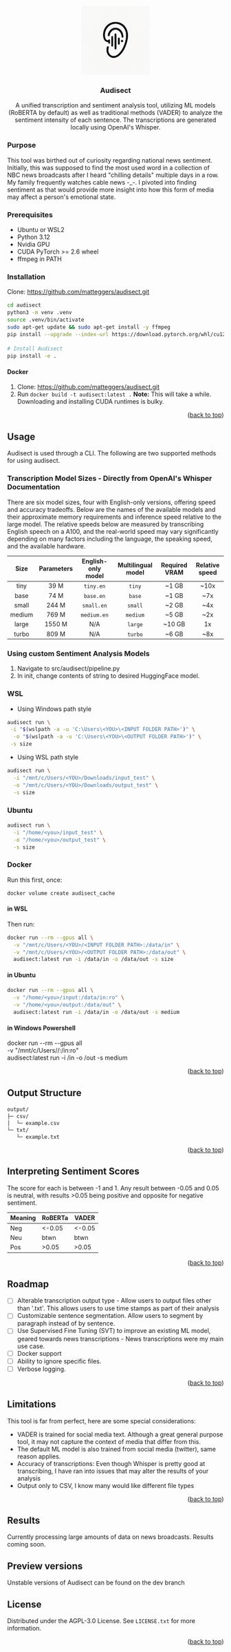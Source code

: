 <!-- Improved compatibility of back to top link: See: https://github.com/othneildrew/Best-README-Template/pull/73 -->

<a id="readme-top"></a>

<!--
*** Thanks for checking out the Best-README-Template. If you have a suggestion
*** that would make this better, please fork the repo and create a pull request
*** or simply open an issue with the tag "enhancement".
*** Don't forget to give the project a star!
*** Thanks again! Now go create something AMAZING! :D
-->

<!-- PROJECT SHIELDS -->
<!--
*** I'm using markdown "reference style" links for readability.
*** Reference links are enclosed in brackets [ ] instead of parentheses ( ).
*** See the bottom of this document for the declaration of the reference variables
*** for contributors-url, forks-url, etc. This is an optional, concise syntax you may use.
*** https://www.markdownguide.org/basic-syntax/#reference-style-links

[![Contributors][contributors-shield]][contributors-url]
[![Forks][forks-shield]][forks-url]
[![Stargazers][stars-shield]][stars-url]
[![Issues][issues-shield]][issues-url]
[![project_license][license-shield]][license-url]
[![LinkedIn][linkedin-shield]][linkedin-url]
-->

<!-- PROJECT LOGO -->
<br />
<div align="center">
  <a href="https://github.com/github_username/repo_name">
    <img src="images/audisectLogoTwo.png" alt="Logo" width="160" height="160">
  </a>

<h3 align="center">Audisect</h3>

  <p align="center">
    A unified transcription and sentiment analysis tool, utilizing ML models (RoBERTA by default) as well as traditional methods (VADER) to analyze the sentiment intensity of each sentence. The transcriptions are generated locally using OpenAI's Whisper.
    <br />
    <!--
    <a href="https://github.com/github_username/repo_name"><strong>Explore the docs »</strong></a>
    <br />
    <br />
    <a href="https://github.com/github_username/repo_name">View Demo</a>
    &middot;
    <a href="https://github.com/github_username/repo_name/issues/new?labels=bug&template=bug-report---.md">Report Bug</a>
    &middot;
    <a href="https://github.com/github_username/repo_name/issues/new?labels=enhancement&template=feature-request---.md">Request Feature</a>
    -->
  </p>
</div>

<!-- TABLE OF CONTENTS
<details>
  <summary>Table of Contents</summary>
  <ol>
    <li>
      <a href="#about-the-project">About The Project</a>
      <ul>
        <li><a href="#built-with">Built With</a></li>
      </ul>
    </li>
    <li>
      <a href="#getting-started">Getting Started</a>
      <ul>
        <li><a href="#prerequisites">Prerequisites</a></li>
        <li><a href="#installation">Installation</a></li>
      </ul>
    </li>
    <li><a href="#usage">Usage</a></li>
    <li><a href="#roadmap">Roadmap</a></li>
    <li><a href="#contributing">Contributing</a></li>
    <li><a href="#license">License</a></li>
    <li><a href="#contact">Contact</a></li>
    <li><a href="#acknowledgments">Acknowledgments</a></li>
  </ol>
</details>
-->

<!-- ABOUT THE PROJECT
## About The Project

[![Product Name Screen Shot][product-screenshot]](https://example.com)

Here's a blank template to get started. To avoid retyping too much info, do a search and replace with your text editor for the following: `github_username`, `repo_name`, `twitter_handle`, `linkedin_username`, `email_client`, `email`, `project_title`, `project_description`, `project_license`

<p align="right">(<a href="#readme-top">back to top</a>)</p>
-->

<!--
### Built With

* [![Next][Next.js]][Next-url]
* [![React][React.js]][React-url]
* [![Vue][Vue.js]][Vue-url]
* [![Angular][Angular.io]][Angular-url]
* [![Svelte][Svelte.dev]][Svelte-url]
* [![Laravel][Laravel.com]][Laravel-url]
* [![Bootstrap][Bootstrap.com]][Bootstrap-url]
* [![JQuery][JQuery.com]][JQuery-url]

<p align="right">(<a href="#readme-top">back to top</a>)</p>
-->

<!-- GETTING STARTED -->

### Purpose

This tool was birthed out of curiosity regarding national news sentiment. Initially, this was supposed to find the most used word in a collection of NBC news broadcasts after I heard "chilling details" multiple days in a row. My family frequently watches cable news -\_-. I pivoted into finding sentiment as that would provide more insight into how this form of media may affect a person's emotional state.

### Prerequisites

- Ubuntu or WSL2
- Python 3.12
- Nvidia GPU
- CUDA PyTorch >= 2.6 wheel
- ffmpeg in PATH

### Installation

Clone: https://github.com/matteggers/audisect.git

```sh
cd audisect
python3 -m venv .venv
source .venv/bin/activate
sudo apt-get update && sudo apt-get install -y ffmpeg
pip install --upgrade --index-url https://download.pytorch.org/whl/cu128 "torch>= 2.6"

# Install Audisect
pip install -e .
```

#### Docker

1. Clone: https://github.com/matteggers/audisect.git
2. Run `docker build -t audisect:latest .` **Note:** This will take a while. Downloading and installing CUDA runtimes is bulky.

<p align="right">(<a href="#readme-top">back to top</a>)</p>

<!-- USAGE EXAMPLES -->

## Usage

Audisect is used through a CLI. The following are two supported methods for using audisect.

### Transcription Model Sizes - Directly from OpenAI's Whisper Documentation

There are six model sizes, four with English-only versions, offering speed and accuracy tradeoffs.
Below are the names of the available models and their approximate memory requirements and inference speed relative to the large model.
The relative speeds below are measured by transcribing English speech on a A100, and the real-world speed may vary significantly depending on many factors including the language, the speaking speed, and the available hardware.

|  Size  | Parameters | English-only model | Multilingual model | Required VRAM | Relative speed |
| :----: | :--------: | :----------------: | :----------------: | :-----------: | :------------: |
|  tiny  |    39 M    |     `tiny.en`      |       `tiny`       |     ~1 GB     |      ~10x      |
|  base  |    74 M    |     `base.en`      |       `base`       |     ~1 GB     |      ~7x       |
| small  |   244 M    |     `small.en`     |      `small`       |     ~2 GB     |      ~4x       |
| medium |   769 M    |    `medium.en`     |      `medium`      |     ~5 GB     |      ~2x       |
| large  |   1550 M   |        N/A         |      `large`       |    ~10 GB     |       1x       |
| turbo  |   809 M    |        N/A         |      `turbo`       |     ~6 GB     |      ~8x       |

### Using custom Sentiment Analysis Models

1. Navigate to src/audisect/pipeline.py
2. In init, change contents of string to desired HuggingFace model.

### WSL

- Using Windows path style

```sh
audisect run \
 -i "$(wslpath -a -u 'C:\Users\<YOU>\<INPUT FOLDER PATH>')" \
  -o "$(wslpath -a -u 'C:\Users\<YOU>\<OUTPUT FOLDER PATH>')" \
 -s size
```

- Using WSL path style

```sh
audisect run \
  -i "/mnt/c/Users/<YOU>/Downloads/input_test" \
  -o "/mnt/c/Users/<YOU>/Downloads/output_test" \
  -s size
```

### Ubuntu

```sh
audisect run \
  -i "/home/<you>/input_test" \
  -o "/home/<you>/output_test" \
  -s size
```

### Docker

Run this first, once:

```sh
docker volume create audisect_cache
```

#### in WSL

Then run:

```sh
docker run --rm --gpus all \
  -v "/mnt/c/Users/<YOU>/<INPUT FOLDER PATH>:/data/in" \
  -v "/mnt/c/Users/<YOU>/<OUTPUT FOLDER PATH>:/data/out" \
  audisect:latest run -i /data/in -o /data/out -s size
```

#### in Ubuntu

```sh
docker run --rm --gpus all \
  -v "/home/<you>/input:/data/in:ro" \
  -v "/home/<you>/output:/data/out" \
  audisect:latest run -i /data/in -o /data/out -s medium
```

#### in Windows Powershell

docker run --rm --gpus all \
 -v "/mnt/c/Users/<YOU>/<FOLDER PATH>:/in:ro" \
 audisect:latest run -i /in -o /out -s medium

<p align="right">(<a href="#readme-top">back to top</a>)</p>

## Output Structure

```text
output/
├─ csv/
│  └─ example.csv
└─ txt/
   └─ example.txt
```

<p align="right">(<a href="#readme-top">back to top</a>)</p>

## Interpreting Sentiment Scores

The score for each is between -1 and 1. Any result between -0.05 and 0.05 is neutral, with results >0.05 being positive and opposite for negative sentiment.

| Meaning | RoBERTa | VADER  |
| ------- | ------- | ------ |
| Neg     | <-0.05  | <-0.05 |
| Neu     | btwn    | btwn   |
| Pos     | >0.05   | >0.05  |

<p align="right">(<a href="#readme-top">back to top</a>)</p>
<!-- ROADMAP -->

## Roadmap

- [ ] Alterable transcription output type - Allow users to output files other than '.txt'. This allows users to use time stamps as part of their analysis
- [ ] Customizable sentence segmentation. Allow users to segment by paragraph instead of by sentence.
- [ ] Use Supervised Fine Tuning (SVT) to improve an existing ML model, geared towards news transcriptions - News transcriptions were my main use case.
- [ ] Docker support
- [ ] Ability to ignore specific files.
- [ ] Verbose logging.
<p align="right">(<a href="#readme-top">back to top</a>)</p>

## Limitations

This tool is far from perfect, here are some special considerations:

- VADER is trained for social media text. Although a great general purpose tool, it may not capture the context of media that differ from this.
- The default ML model is also trained from social media (twitter), same reason applies.
- Accuracy of transcriptions: Even though Whisper is pretty good at transcribing, I have ran into issues that may alter the results of your analysis
- Output only to CSV, I know many would like different file types
<p align="right">(<a href="#readme-top">back to top</a>)</p>

## Results

Currently processing large amounts of data on news broadcasts. Results coming soon.

## Preview versions

Unstable versions of Audisect can be found on the dev branch

<!-- CONTRIBUTING -->

<!--
### Top contributors:

<a href="https://github.com/github_username/repo_name/graphs/contributors">
  <img src="https://contrib.rocks/image?repo=github_username/repo_name" alt="contrib.rocks image" />
</a>

-->

<!-- LICENSE -->

## License

Distributed under the AGPL-3.0 License. See `LICENSE.txt` for more information.

<p align="right">(<a href="#readme-top">back to top</a>)</p>

<!-- CONTACT
## Contact

Your Name - [@twitter_handle](https://twitter.com/twitter_handle) - email@email_client.com

Project Link: [https://github.com/github_username/repo_name](https://github.com/github_username/repo_name)

<p align="right">(<a href="#readme-top">back to top</a>)</p>
 -->

<!-- ACKNOWLEDGMENTS
## Acknowledgments

* []()
* []()
* []()

<p align="right">(<a href="#readme-top">back to top</a>)</p>

-->

<!-- MARKDOWN LINKS & IMAGES -->
<!-- https://www.markdownguide.org/basic-syntax/#reference-style-links -->
